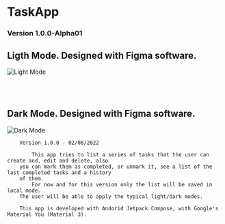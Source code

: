 # TaskApp

### Version 1.0.0-Alpha01
## Ligth Mode. Designed with Figma software.
![Light Mode](https://github.com/JorgeAgulloM/TaskApp/blob/main/Design/Version_0.0.1/Light_Mode.png)

<br>
<br>

## Dark Mode. Designed with Figma software.
![Dark Mode](https://github.com/JorgeAgulloM/TaskApp/blob/main/Design/Version_0.0.1/Dark_Mode.png)

```text
    Version 1.0.0 - 02/08/2022

        This app tries to list a series of tasks that the user can create and, edit and delete, also 
    you can mark them as completed, or unmark it, see a list of the last completed tasks and a history 
    of them.
        For now and for this version only the list will be saved in local mode. 
    The user will be able to apply the typical light/dark modes. 

    This app is developed with Andorid Jetpack Compose, with Google's Material You (Material 3). 
```

